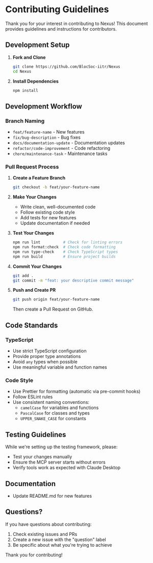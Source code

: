 # Contributing Guidelines

Thank you for your interest in contributing to Nexus! This document provides guidelines and instructions for contributors.



## Development Setup

1. **Fork and Clone**

   ```bash
   git clone https://github.com/BlocSoc-iitr/Nexus
   cd Nexus
   ```

2. **Install Dependencies**

   ```bash
   npm install
   ```


## Development Workflow

### Branch Naming

- `feat/feature-name` - New features
- `fix/bug-description` - Bug fixes
- `docs/documentation-update` - Documentation updates
- `refactor/code-improvement` - Code refactoring
- `chore/maintenance-task` - Maintenance tasks



### Pull Request Process

1. **Create a Feature Branch**

   ```bash
   git checkout -b feat/your-feature-name
   ```

2. **Make Your Changes**
   - Write clean, well-documented code
   - Follow existing code style
   - Add tests for new features
   - Update documentation if needed

3. **Test Your Changes**

   ```bash
   npm run lint          # Check for linting errors
   npm run format:check  # Check code formatting
   npm run type-check    # Check TypeScript types
   npm run build         # Ensure project builds
   ```

4. **Commit Your Changes**

   ```bash
   git add .
   git commit -m "feat: your descriptive commit message"
   ```

5. **Push and Create PR**
   ```bash
   git push origin feat/your-feature-name
   ```
   Then create a Pull Request on GitHub.

## Code Standards

### TypeScript

- Use strict TypeScript configuration
- Provide proper type annotations
- Avoid `any` types when possible
- Use meaningful variable and function names

### Code Style

- Use Prettier for formatting (automatic via pre-commit hooks)
- Follow ESLint rules
- Use consistent naming conventions:
  - `camelCase` for variables and functions
  - `PascalCase` for classes and types
  - `UPPER_SNAKE_CASE` for constants



## Testing Guidelines

While we're setting up the testing framework, please:

- Test your changes manually
- Ensure the MCP server starts without errors
- Verify tools work as expected with Claude Desktop

## Documentation

- Update README.md for new features


## Questions?

If you have questions about contributing:

1. Check existing issues and PRs
2. Create a new issue with the "question" label
3. Be specific about what you're trying to achieve

Thank you for contributing!
